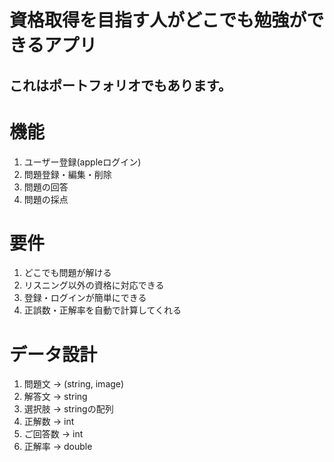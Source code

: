 # 資格取得を目指す人がどこでも勉強ができるアプリ
## これはポートフォリオでもあります。


# 機能

1. ユーザー登録(appleログイン)
2. 問題登録・編集・削除
3. 問題の回答
4. 問題の採点

# 要件

1. どこでも問題が解ける
2. リスニング以外の資格に対応できる
3. 登録・ログインが簡単にできる
3. 正誤数・正解率を自動で計算してくれる

# データ設計

1. 問題文 -> (string, image)
2. 解答文 -> string
3. 選択肢 -> stringの配列
4. 正解数 -> int
5. ご回答数 -> int
5. 正解率 -> double
